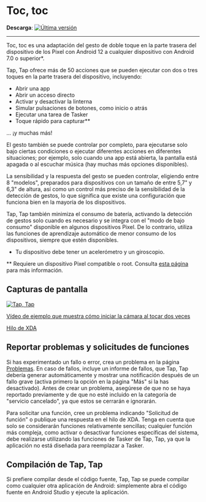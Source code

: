 # Toc, toc

**Descarga**: [![Última versión](https://img.shields.io/github/release/KieronQuinn/TapTap.svg?maxAge=3600&label=download)](https://github.com/KieronQuinn/TapTap/releases)

---

Toc, toc es una adaptación del gesto de doble toque en la parte trasera del dispositivo de los Pixel con Android 12 a cualquier dispositivo con Android 7.0 o superior*.

Tap, Tap ofrece más de 50 acciones que se pueden ejecutar con dos o tres toques en la parte trasera del dispositivo, incluyendo:

- Abrir una app
- Abrir un acceso directo
- Activar y desactivar la linterna
- Simular pulsaciones de botones, como inicio o atrás
- Ejecutar una tarea de Tasker
- Toque rápido para capturar**

... ¡y muchas más!

El gesto también se puede controlar por completo, para ejecutarse solo bajo ciertas condiciones o ejecutar diferentes acciones en diferentes situaciones; por ejemplo, solo cuando una app está abierta, la pantalla está apagada o al escuchar música (hay muchas más opciones disponibles).

La sensibilidad y la respuesta del gesto se pueden controlar, eligiendo entre 8 "modelos", preparados para dispositivos con un tamaño de entre 5,7" y 6,3" de altura, así como un control más preciso de la sensibilidad de la detección de gestos, lo que significa que existe una configuración que funciona bien en la mayoría de los dispositivos.

Tap, Tap también minimiza el consumo de batería, activando la detección de gestos solo cuando es necesario y se integra con el "modo de bajo consumo" disponible en algunos dispositivos Pixel. De lo contrario, utiliza las funciones de aprendizaje automático de menor consumo de los dispositivos, siempre que estén disponibles.

* Tu dispositivo debe tener un acelerómetro y un giroscopio.

** Requiere un dispositivo Pixel compatible o root. Consulta [esta página](https://kieronquinn.co.uk/redirect/TapTap/qtts) para más información.

## Capturas de pantalla

[![Tap, Tap](https://i.imgur.com/oN3Iimol.png)](https://i.imgur.com/oN3Iimo.png)

[Vídeo de ejemplo que muestra cómo iniciar la cámara al tocar dos veces](https://streamable.com/4jd1mu)

[Hilo de XDA](https://kieronquinn.co.uk/redirect/TapTap/xda)

## Reportar problemas y solicitudes de funciones

Si has experimentado un fallo o error, crea un problema en la página [Problemas](https://github.com/KieronQuinn/TapTap/issues). En caso de fallos, incluye un informe de fallos, que Tap, Tap debería generar automáticamente y mostrar una notificación después de un fallo grave (activa primero la opción en la página "Más" si la has desactivado). Antes de crear un problema, asegúrese de que no se haya reportado previamente y de que no esté incluido en la categoría de "servicio cancelado", ya que estos se cerrarán e ignorarán.

Para solicitar una función, cree un problema indicando "Solicitud de función" o publique una respuesta en el hilo de XDA. Tenga en cuenta que solo se considerarán funciones relativamente sencillas; cualquier función más compleja, como activar o desactivar funciones específicas del sistema, debe realizarse utilizando las funciones de Tasker de Tap, Tap, ya que la aplicación no está diseñada para reemplazar a Tasker.

## Compilación de Tap, Tap

Si prefiere compilar desde el código fuente, Tap, Tap se puede compilar como cualquier otra aplicación de Android: simplemente abra el código fuente en Android Studio y ejecute la aplicación. 